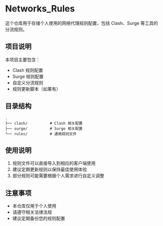 # Networks_Rules

这个仓库用于存储个人使用的网络代理规则配置，包括 Clash、Surge 等工具的分流规则。

## 项目说明

本项目主要包含：
- Clash 规则配置
- Surge 规则配置
- 自定义分流规则
- 规则更新脚本（如果有）

## 目录结构

```
.
├── clash/          # Clash 相关配置
├── surge/          # Surge 相关配置
└── rules/          # 通用规则文件
```

## 使用说明

1. 规则文件可以直接导入到相应的客户端使用
2. 建议定期更新规则以保持最佳使用体验
3. 部分规则可能需要根据个人需求进行自定义调整

## 注意事项

- 本仓库仅用于个人使用
- 请遵守相关法律法规
- 建议定期备份您的规则配置 